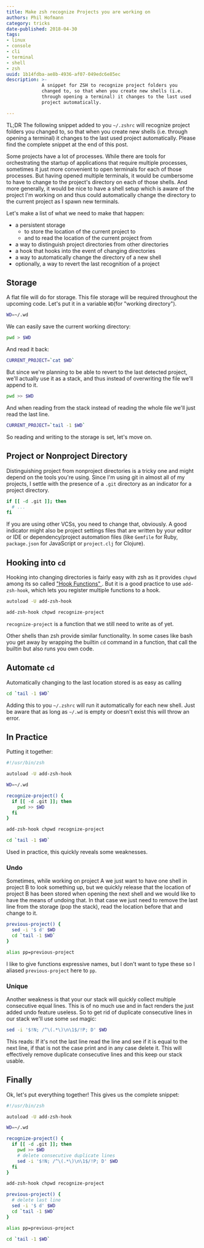 ```yaml
---
title: Make zsh recognize Projects you are working on
authors: Phil Hofmann
category: tricks
date-published: 2018-04-30
tags: 
- linux
- console
- cli
- terminal
- shell
- zsh
uuid: 1b14fdba-ae8b-4936-af07-049edc6e85ec
description: >-
             A snippet for ZSH to recognize project folders you
             changed to, so that when you create new shells (i.e.
             through opening a terminal) it changes to the last used
             project automatically.

---
```


TL;DR The following snippet added to you `~/.zshrc` will recognize
project folders you changed to, so that when you create new shells
(i.e. through opening a terminal) it changes to the last used project
automatically. Please find the complete snippet at the end of this
post.

Some projects have a lot of processes. While there are tools for
orchestrating the startup of applications that require multiple
processes, sometimes it just more convenient to open terminals for
each of those processes. But having opened multiple terminals, it
would be cumbersome to have to change to the project's directory on
each of those shells. And more generally, it would be nice to have a
shell setup which is aware of the project I'm working on and thus
could automatically change the directory to the current project as I
spawn new terminals.

Let's make a list of what we need to make that happen:

- a persistent storage
    - to store the location of the current project to
    - and to read the location of the current project from
- a way to distinguish project directories from other directories
- a hook that hooks into the event of changing directories
- a way to automatically change the directory of a new shell
- optionally, a way to revert the last recognition of a project

## Storage

A flat file will do for storage. This file storage will be required
throughout the upcoming code. Let's put it in a variable `WD`(for
"working directory").

```sh
WD=~/.wd
```

We can easily save the current working directory:

```sh
pwd > $WD
```

And read it back:

```sh
CURRENT_PROJECT=`cat $WD`
```

But since we're planning to be able to revert to the last detected
project, we'll actually use it as a stack, and thus instead of
overwriting the file we'll append to it.

```sh
pwd >> $WD
```

And when reading from the stack instead of reading the whole file
we'll just read the last line.

```sh
CURRENT_PROJECT=`tail -1 $WD`
```

So reading and writing to the storage is set, let's move on.

## Project or Nonproject Directory

Distinguishing project from nonproject directories is a tricky one and
might depend on the tools you're using. Since I'm using git in almost
all of my projects, I settle with the presence of a `.git` directory
as an indicator for a project directory.

```sh
if [[ -d .git ]]; then
  # ...
fi
```

If you are using other VCSs, you need to change that, obviously. A
good indicator might also be project settings files that are written
by your editor or IDE or dependency/project automation files (like
`Gemfile` for Ruby, `package.json` for JavaScript or `project.clj` for
Clojure).

## Hooking into `cd`

Hooking into changing directories is fairly easy with zsh as it
provides `chpwd` among its so called
[ "Hook Functions" ](http://zsh.sourceforge.net/Doc/Release/Functions.html).
But it is a good practice to use `add-zsh-hook`, which lets you
register multiple functions to a hook.

```sh
autoload -U add-zsh-hook

add-zsh-hook chpwd recognize-project
```

`recognize-project` is a function that we still need to write as of
yet.

Other shells than zsh provide similar functionality. In some cases
like bash you get away by wrapping the builtin `cd` command in a
function, that call the builtin but also runs you own code.

## Automate `cd`

Automatically changing to the last location stored is as easy as calling

```sh
cd `tail -1 $WD`
```

Adding this to you `~/.zshrc` will run it automatically for each new
shell. Just be aware that as long as `~/.wd` is empty or doesn't exist
this will throw an error.

## In Practice

Putting it together:

```sh
#!/usr/bin/zsh

autoload -U add-zsh-hook

WD=~/.wd

recognize-project() {
  if [[ -d .git ]]; then
    pwd >> $WD
  fi
}

add-zsh-hook chpwd recognize-project

cd `tail -1 $WD`
```

Used in practice, this quickly reveals some weaknesses.

### Undo

Sometimes, while working on project A we just want to have one shell in
project B to look something up, but we quickly release that the
location of project B has been stored when opening the next shell and
we would like to have the means of undoing that. In that case we just
need to remove the last line from the storage (pop the stack), read
the location before that and change to it.

```sh
previous-project() {
  sed -i '$ d' $WD
  cd `tail -1 $WD`
}

alias pp=previous-project
```

I like to give functions expressive names, but I don't want to type
these so I aliased `previous-project` here to `pp`.

### Unique

Another weakness is that your our stack will quickly collect multiple
consecutive equal lines. This is of no much use and in fact renders
the just added undo feature useless. So to get rid of duplicate
consecutive lines in our stack we'll use some `sed` magic:

```sh
sed -i '$!N; /^\(.*\)\n\1$/!P; D' $WD
```

This reads: If it's not the last line read the line and see if it is
equal to the next line, if that is not the case print and in any case
delete it. This will effectively remove duplicate consecutive lines
and this keep our stack usable.

## Finally

Ok, let's put everything together! This gives us the complete snippet:

```sh
#!/usr/bin/zsh

autoload -U add-zsh-hook

WD=~/.wd

recognize-project() {
  if [[ -d .git ]]; then
    pwd >> $WD
    # delete consecutive duplicate lines
    sed -i '$!N; /^\(.*\)\n\1$/!P; D' $WD
  fi
}

add-zsh-hook chpwd recognize-project

previous-project() {
  # delete last line
  sed -i '$ d' $WD
  cd `tail -1 $WD`
}

alias pp=previous-project

cd `tail -1 $WD`
```
